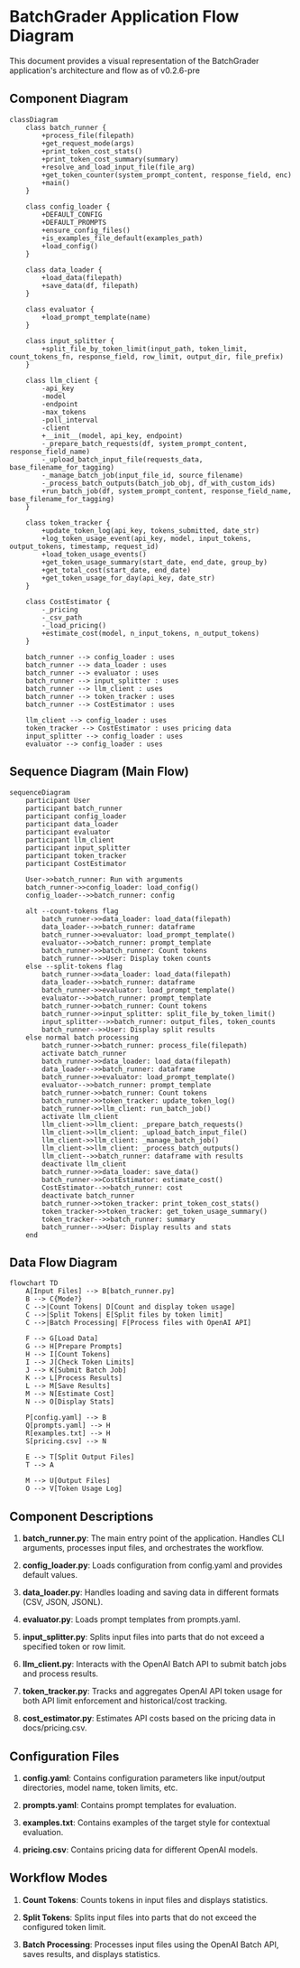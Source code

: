 # BatchGrader Application Flow Diagram

This document provides a visual representation of the BatchGrader application's architecture and flow as of v0.2.6-pre

## Component Diagram

```mermaid
classDiagram
    class batch_runner {
        +process_file(filepath)
        +get_request_mode(args)
        +print_token_cost_stats()
        +print_token_cost_summary(summary)
        +resolve_and_load_input_file(file_arg)
        +get_token_counter(system_prompt_content, response_field, enc)
        +main()
    }
    
    class config_loader {
        +DEFAULT_CONFIG
        +DEFAULT_PROMPTS
        +ensure_config_files()
        +is_examples_file_default(examples_path)
        +load_config()
    }
    
    class data_loader {
        +load_data(filepath)
        +save_data(df, filepath)
    }
    
    class evaluator {
        +load_prompt_template(name)
    }
    
    class input_splitter {
        +split_file_by_token_limit(input_path, token_limit, count_tokens_fn, response_field, row_limit, output_dir, file_prefix)
    }
    
    class llm_client {
        -api_key
        -model
        -endpoint
        -max_tokens
        -poll_interval
        -client
        +__init__(model, api_key, endpoint)
        -_prepare_batch_requests(df, system_prompt_content, response_field_name)
        -_upload_batch_input_file(requests_data, base_filename_for_tagging)
        -_manage_batch_job(input_file_id, source_filename)
        -_process_batch_outputs(batch_job_obj, df_with_custom_ids)
        +run_batch_job(df, system_prompt_content, response_field_name, base_filename_for_tagging)
    }
    
    class token_tracker {
        +update_token_log(api_key, tokens_submitted, date_str)
        +log_token_usage_event(api_key, model, input_tokens, output_tokens, timestamp, request_id)
        +load_token_usage_events()
        +get_token_usage_summary(start_date, end_date, group_by)
        +get_total_cost(start_date, end_date)
        +get_token_usage_for_day(api_key, date_str)
    }
    
    class CostEstimator {
        -_pricing
        -_csv_path
        -_load_pricing()
        +estimate_cost(model, n_input_tokens, n_output_tokens)
    }
    
    batch_runner --> config_loader : uses
    batch_runner --> data_loader : uses
    batch_runner --> evaluator : uses
    batch_runner --> input_splitter : uses
    batch_runner --> llm_client : uses
    batch_runner --> token_tracker : uses
    batch_runner --> CostEstimator : uses
    
    llm_client --> config_loader : uses
    token_tracker --> CostEstimator : uses pricing data
    input_splitter --> config_loader : uses
    evaluator --> config_loader : uses
```

## Sequence Diagram (Main Flow)

```mermaid
sequenceDiagram
    participant User
    participant batch_runner
    participant config_loader
    participant data_loader
    participant evaluator
    participant llm_client
    participant input_splitter
    participant token_tracker
    participant CostEstimator
    
    User->>batch_runner: Run with arguments
    batch_runner->>config_loader: load_config()
    config_loader-->>batch_runner: config
    
    alt --count-tokens flag
        batch_runner->>data_loader: load_data(filepath)
        data_loader-->>batch_runner: dataframe
        batch_runner->>evaluator: load_prompt_template()
        evaluator-->>batch_runner: prompt_template
        batch_runner->>batch_runner: Count tokens
        batch_runner-->>User: Display token counts
    else --split-tokens flag
        batch_runner->>data_loader: load_data(filepath)
        data_loader-->>batch_runner: dataframe
        batch_runner->>evaluator: load_prompt_template()
        evaluator-->>batch_runner: prompt_template
        batch_runner->>batch_runner: Count tokens
        batch_runner->>input_splitter: split_file_by_token_limit()
        input_splitter-->>batch_runner: output_files, token_counts
        batch_runner-->>User: Display split results
    else normal batch processing
        batch_runner->>batch_runner: process_file(filepath)
        activate batch_runner
        batch_runner->>data_loader: load_data(filepath)
        data_loader-->>batch_runner: dataframe
        batch_runner->>evaluator: load_prompt_template()
        evaluator-->>batch_runner: prompt_template
        batch_runner->>batch_runner: Count tokens
        batch_runner->>token_tracker: update_token_log()
        batch_runner->>llm_client: run_batch_job()
        activate llm_client
        llm_client->>llm_client: _prepare_batch_requests()
        llm_client->>llm_client: _upload_batch_input_file()
        llm_client->>llm_client: _manage_batch_job()
        llm_client->>llm_client: _process_batch_outputs()
        llm_client-->>batch_runner: dataframe with results
        deactivate llm_client
        batch_runner->>data_loader: save_data()
        batch_runner->>CostEstimator: estimate_cost()
        CostEstimator-->>batch_runner: cost
        deactivate batch_runner
        batch_runner->>token_tracker: print_token_cost_stats()
        token_tracker->>token_tracker: get_token_usage_summary()
        token_tracker-->>batch_runner: summary
        batch_runner-->>User: Display results and stats
    end
```

## Data Flow Diagram

```mermaid
flowchart TD
    A[Input Files] --> B[batch_runner.py]
    B --> C{Mode?}
    C -->|Count Tokens| D[Count and display token usage]
    C -->|Split Tokens| E[Split files by token limit]
    C -->|Batch Processing| F[Process files with OpenAI API]
    
    F --> G[Load Data]
    G --> H[Prepare Prompts]
    H --> I[Count Tokens]
    I --> J[Check Token Limits]
    J --> K[Submit Batch Job]
    K --> L[Process Results]
    L --> M[Save Results]
    M --> N[Estimate Cost]
    N --> O[Display Stats]
    
    P[config.yaml] --> B
    Q[prompts.yaml] --> H
    R[examples.txt] --> H
    S[pricing.csv] --> N
    
    E --> T[Split Output Files]
    T --> A
    
    M --> U[Output Files]
    O --> V[Token Usage Log]
```

## Component Descriptions

1. **batch_runner.py**: The main entry point of the application. Handles CLI arguments, processes input files, and orchestrates the workflow.

2. **config_loader.py**: Loads configuration from config.yaml and provides default values.

3. **data_loader.py**: Handles loading and saving data in different formats (CSV, JSON, JSONL).

4. **evaluator.py**: Loads prompt templates from prompts.yaml.

5. **input_splitter.py**: Splits input files into parts that do not exceed a specified token or row limit.

6. **llm_client.py**: Interacts with the OpenAI Batch API to submit batch jobs and process results.

7. **token_tracker.py**: Tracks and aggregates OpenAI API token usage for both API limit enforcement and historical/cost tracking.

8. **cost_estimator.py**: Estimates API costs based on the pricing data in docs/pricing.csv.

## Configuration Files

1. **config.yaml**: Contains configuration parameters like input/output directories, model name, token limits, etc.

2. **prompts.yaml**: Contains prompt templates for evaluation.

3. **examples.txt**: Contains examples of the target style for contextual evaluation.

4. **pricing.csv**: Contains pricing data for different OpenAI models.

## Workflow Modes

1. **Count Tokens**: Counts tokens in input files and displays statistics.

2. **Split Tokens**: Splits input files into parts that do not exceed the configured token limit.

3. **Batch Processing**: Processes input files using the OpenAI Batch API, saves results, and displays statistics.